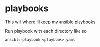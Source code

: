# playbooks
This will where ill keep my ansible playbooks

Run playbook with each directory like so 
```
ansible-playbook <playbook>.yaml
```
